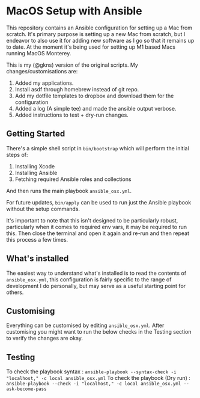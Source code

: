 # MacOS Setup with Ansible

This repository contains an Ansible configuration for setting up a Mac from scratch. It's primary purpose is setting up a new Mac from scratch, but I endeavor to also use it for adding new software as I go so that it remains up to date. At the moment it's being used for setting up M1 based Macs running MacOS Monterey.

This is my (@gkns) version of the original scripts.
My changes/customisations are:

1. Added my applications.
2. Install asdf through homebrew instead of git repo.
3. Add my dotfile templates to dropbox and download them for the configuration
4. Added a log (A simple tee) and made the ansible output verbose.
5. Added instructions to test + dry-run changes.



## Getting Started

There's a simple shell script in `bin/bootstrap` which will perform the initial steps of:

1. Installing Xcode
2. Installing Ansible
3. Fetching required Ansible roles and collections

And then runs the main playbook `ansible_osx.yml`.

For future updates, `bin/apply` can be used to run just the Ansible playbook without the setup commands.

It's important to note that this isn't designed to be particularly robust, particularly when it comes to required env vars, it may be required to run this. Then close the terminal and open it again and re-run and then repeat this process a few times.

## What's installed

The easiest way to understand what's installed is to read the contents of `ansible_osx.yml`, this configuration is fairly specific to the range of development I do personally, but may serve as a useful starting point for others.

## Customising

Everything can be customised by editing `ansible_osx.yml`.
After customising you might want to run the below checks in the Testing section to verify the changes are okay.


## Testing

To check the playbook syntax : `ansible-playbook --syntax-check -i "localhost," -c local ansible_osx.yml`
To check the playbook (Dry run) : `ansible-playbook --check -i "localhost," -c local ansible_osx.yml --ask-become-pass`
